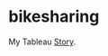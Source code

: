 # bikesharing
My Tableau [Story]([https://public.tableau.com/shared/SXNG6D4F3?:display_count=n&:origin=viz_share_link](https://public.tableau.com/views/NYStory/NYCitibikeStory?:language=en-US&:display_count=n&:origin=viz_share_link)).
